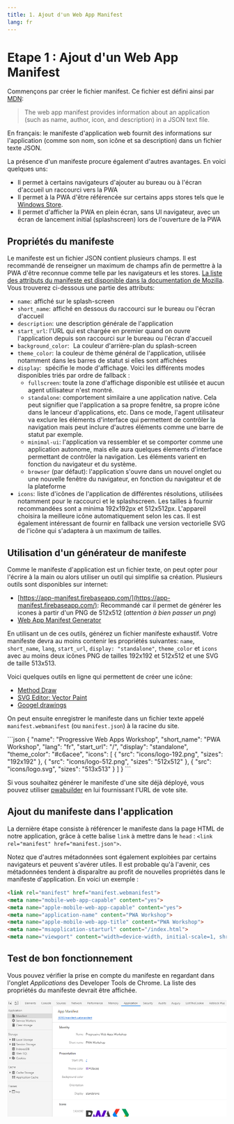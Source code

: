 ```yaml
---
title: 1. Ajout d'un Web App Manifest
lang: fr
---
```


# Etape 1 : Ajout d'un Web App Manifest

Commençons par créer le fichier manifest. Ce fichier est défini ainsi par [MDN](https://developer.mozilla.org/en-US/docs/Web/Manifest):

> The web app manifest provides information about an application (such as name, author, icon, and description) in a JSON text file.

En français: le manifeste d'application web fournit des informations sur l'application (comme son nom, son icône et sa description) dans un fichier texte JSON.

La présence d'un manifeste procure également d'autres avantages. En voici quelques uns:

* Il permet à certains navigateurs d'ajouter au bureau ou à l'écran d'accueil un raccourci vers la PWA
* Il permet à la PWA d'être référencée sur certains apps stores tels que le [Windows Store](https://docs.microsoft.com/en-us/microsoft-edge/progressive-web-apps).
* Il permet d'afficher la PWA en plein écran, sans UI navigateur, avec un écran de lancement initial (splashscreen) lors de l'ouverture de la PWA

## Propriétés du manifeste

Le manifeste est un fichier JSON contient plusieurs champs. Il est recommandé de renseigner un maximum de champs afin de permettre à la PWA d'être reconnue comme telle par les navigateurs et les stores. [La liste des attributs du manifeste est disponible dans la documentation de Mozilla](https://developer.mozilla.org/fr/docs/Web/Manifest). Vous trouverez ci-dessous une partie des attributs:

* `name`:  affiché sur le splash-screen
* `short_name`:  affiché en dessous du raccourci sur le bureau ou l'écran d'accueil
* `description`:  une description générale de l'application
* `start_url`: l'URL qui est chargée en premier quand on ouvre l'application depuis son raccourci sur le bureau ou l'écran d'accueil
* `background_color`:   La couleur d'arrière-plan du splash-screen
* `theme_color`:  la couleur de thème général de l'application, utilisée notamment dans les barres de statut si elles sont affichées
* `display`:   spécifie le mode d'affichage. Voici les différents modes disponibles triés par ordre de fallback :
  * `fullscreen`: toute la zone d'affichage disponible est utilisée et aucun agent utilisateur n'est montré.
  * `standalone`: comportement similaire a une application native. Cela peut signifier que l'application a sa propre fenêtre, sa propre icône dans le lanceur d'applications, etc. Dans ce mode, l'agent utilisateur va exclure les éléments d'interface qui permettent de contrôler la navigation mais peut inclure d'autres éléments comme une barre de statut par exemple.
  * `minimal-ui`: l'application va ressembler et se comporter comme une application autonome, mais elle aura quelques élements d'interface permettant de contrôler la navigation. Les éléments varient en fonction du navigateur et du système.
  * `browser` (par défaut): l'application s'ouvre dans un nouvel onglet ou une nouvelle fenêtre du navigateur, en fonction du navigateur et de la plateforme
* `icons`:  liste d'icônes de l'application de différentes résolutions, utilisées notamment pour le raccourci et le splashscreen. Les tailles à fournir recommandées sont a minima 192x192px et 512x512px. L'appareil choisira la meilleure icône automatiquement selon les cas. Il est également intéressant de fournir en fallback une version vectorielle SVG de l'icône qui s'adaptera à un maximum de tailles.

## Utilisation d'un générateur de manifeste

Comme le manifeste d'application est un fichier texte, on peut opter pour l'écrire à la main ou alors utiliser un outil qui simplifie sa création. Plusieurs outils sont disponibles sur internet:

* [https://app-manifest.firebaseapp.com/](https://app-manifest.firebaseapp.com/): Recommandé car il permet de générer les icones à partir d'un PNG de 512x512 (_attention à bien passer un png_)
* [Web App Manifest Generator](https://tomitm.github.io/appmanifest/)

En utilisant un de ces outils, générez un fichier manifeste exhaustif. Votre manifeste devra au moins contenir les propriétés suivantes: `name`, `short_name`, `lang`, `start_url`, `display: "standalone"`, `theme_color` et `icons` avec au moins deux icônes PNG de tailles 192x192 et 512x512 et une SVG de taille 513x513.

Voici quelques outils en ligne qui permettent de créer une icône:

* [Method Draw](https://editor.method.ac/)
* [SVG Editor: Vector Paint](http://vectorpaint.yaks.co.nz/)
* [Googel drawings](https://docs.google.com/drawings/)

On peut ensuite enregistrer le manifeste dans un fichier texte appelé `manifest.webmanifest` (ou `manifest.json`) à la racine du site.

<Solution>
```json
{
  "name": "Progressive Web Apps Workshop",
  "short_name": "PWA Workshop",
  "lang": "fr",
  "start_url": "/",
  "display": "standalone",
  "theme_color": "#c6acee",
  "icons": [
    {
      "src": "icons/logo-192.png",
      "sizes": "192x192"
    },
    {
      "src": "icons/logo-512.png",
      "sizes": "512x512"
    },
    {
      "src": "icons/logo.svg",
      "sizes": "513x513"
    }
  ]
}
```
</Solution>

Si vous souhaitez générer le manifeste d'une site déjà déployé, vous pouvez utiliser [pwabuilder](https://www.pwabuilder.com/) en lui fournissant l'URL de vote site.

## Ajout du manifeste dans l'application

La dernière étape consiste à référencer le manifeste dans la page HTML de notre application, grâce à cette balise `link` à mettre dans le `head` : `<link rel="manifest" href="manifest.json">`.

Notez que d'autres métadonnées sont également exploitées par certains navigateurs et peuvent s'avérer utiles. Il est probable qu'à l'avenir, ces métadonnées tendent à disparaître au profit de nouvelles propriétés dans le manifeste d'application. En voici un exemple :

```html
<link rel="manifest" href="manifest.webmanifest">
<meta name="mobile-web-app-capable" content="yes">
<meta name="apple-mobile-web-app-capable" content="yes">
<meta name="application-name" content="PWA Workshop">
<meta name="apple-mobile-web-app-title" content="PWA Workshop">
<meta name="msapplication-starturl" content="/index.html">
<meta name="viewport" content="width=device-width, initial-scale=1, shrink-to-fit=no">
```

## Test de bon fonctionnement

Vous pouvez vérifier la prise en compte du manifeste en regardant dans l'onglet *Applications* des Developer Tools de Chrome. La liste des propriétés du manifeste devrait être affichée.

![Manifest dev tools](../../1-manifest/readme_assets/manifest_dev_tools.png)